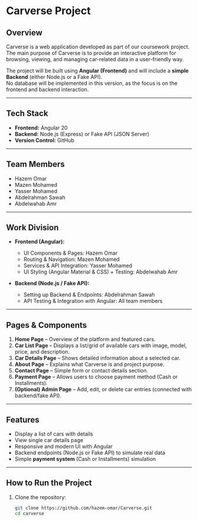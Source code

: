 # Carverse Project

## Overview
Carverse is a web application developed as part of our coursework project.  
The main purpose of Carverse is to provide an interactive platform for browsing, viewing, and managing car-related data in a user-friendly way.  

The project will be built using **Angular (Frontend)** and will include a **simple Backend** (either Node.js or a Fake API).  
No database will be implemented in this version, as the focus is on the frontend and backend interaction.

---

## Tech Stack
- **Frontend:** Angular 20  
- **Backend:** Node.js (Express) or Fake API (JSON Server)  
- **Version Control:** GitHub  

---

## Team Members
- Hazem Omar  
- Mazen Mohamed  
- Yasser Mohamed  
- Abdelrahman Sawah  
- Abdelwahab Amr  

---

## Work Division
- **Frontend (Angular):**
  - UI Components & Pages: Hazem Omar  
  - Routing & Navigation: Mazen Mohamed  
  - Services & API Integration: Yasser Mohamed  
  - UI Styling (Angular Material & CSS) + Testing: Abdelwahab Amr  

- **Backend (Node.js / Fake API):**
  - Setting up Backend & Endpoints: Abdelrahman Sawah  
  - API Testing & Integration with Angular: All team members  

---

## Pages & Components
1. **Home Page** – Overview of the platform and featured cars.  
2. **Car List Page** – Displays a list/grid of available cars with image, model, price, and description.  
3. **Car Details Page** – Shows detailed information about a selected car.  
4. **About Page** – Explains what Carverse is and project purpose.  
5. **Contact Page** – Simple form or contact details section.  
6. **Payment Page** – Allows users to choose payment method (Cash or Installments).  
7. **(Optional) Admin Page** – Add, edit, or delete car entries (connected with backend/fake API).  

---

## Features
- Display a list of cars with details  
- View single car details page  
- Responsive and modern UI with Angular  
- Backend endpoints (Node.js or Fake API) to simulate real data  
- Simple **payment system** (Cash or Installments) simulation  

---

## How to Run the Project
1. Clone the repository:
   ```bash
   git clone https://github.com/hazem-omar/Carverse.git
   cd carverse
